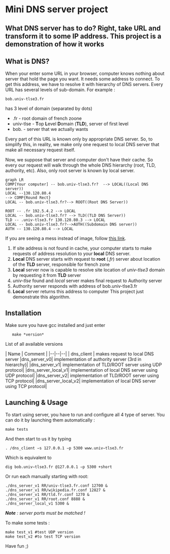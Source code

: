 ﻿Mini DNS server project
===================
What DNS server has to do? Right, take URL and transform it to some IP address.  This project is a demonstration of how it works
-------------------
What is DNS?
----------
When your enter some URL in your browser, computer knows nothing about server that hold the page you want. It needs some address to connect. To get this address, we have to resolve it with hierarchy of DNS servers.
Every URL has several levels  of sub-domain. For example : 

    bob.univ-tlse3.fr
has 3 level of domain (separated by dots) 

 - .fr - root domain of french zoone
 - univ-tlse - **T**op **L**evel **D**omain (**TLD**), server of first level
 - bob. - server that we actually wants

Every part of this URL is known only by appropriate DNS server. So, to simplify this, in reality, we make only one request to local DNS server that make all necessary request itself.

Now, we suppose that  server and computer don't have their cache. So every our request will walk through the whole DNS hierarchy (root, TLD, authority, etc).  Also, only root server is known by local server.

```mermaid
graph LR
COMP[Your computer] -- bob.univ-tlse3.fr?  --> LOCAL((Local DNS server))
LOCAL --130.120.80.4
--> COMP{Round Rect}
LOCAL -- bob.univ-tlse3.fr?--> ROOT((Root DNS Server))

ROOT -- .fr 192.5.4.2 --> LOCAL
LOCAL -- bob.univ-tlse3.fr? --> TLD((TLD DNS Server))
TLD -- .univ-tlse3.fr 130.120.80.3 --> LOCAL
LOCAL -- bob.univ-tlse3.fr?-->AUTH((Subdomain DNS server))
AUTH -- 130.120.80.4 --> LOCAL
```

If you are seeing a mess instead of image, follow [this link](https://pp.userapi.com/c830708/v830708548/785aa/SbtpF5j5Hxg.jpg).
 1.  If site address is not found in cache, your computer starts to make requests of address resolution to your **local** DNS server.
 2. **Local** DNS server starts with request to **root** (*.fr*) server about location of the **TLD** server, responsible for french zone
 3. **Local** server now is capable to resolve site location of *univ-tlse3* domain by requesting it from **TLD** server
 4. *univ-tlse* found and *local* server makes final request to Authority server
 5. Authority server responds with address of bob.univ-tlse3.fr
 6.  **Local** server returns this address to computer
This project just demonstrate this algorithm.

Installation
-------------
Make sure you have gcc installed and just enter  

	   make *version*
 List of all available versions 
 
| Name  | Comment |
|--|--|--|
| dns_client | makes request to local DNS server
|dns_server_v0| implementation of authority server (3rd in hierarchy)|
|dns_server_v1| implementation of TLD/ROOT server using UDP protocol|
|dns_server_local_v1| implementation of local DNS server using UDP protocol|
|dns_server_v2| implementation of TLD/ROOT server using TCP protocol|
|dns_server_local_v2| implementation of local DNS server using TCP protocol|

Launching & Usage
-------------
To start using server, you have to run and configure all 4 type of server. You can do it by launching them automatically :

    make tests
And then start to us it by typing 

    . /dns_client −s 127.0.0.1 −p 5300 www.univ−tlse3.fr
   Which is equivalent to 

    dig bob.univ−tlse3.fr @127.0.0.1 −p 5300 +short
Or run each manually starting with root: 

    ./dns_server_v1 RR/univ-tlse3.fr.conf 12700 &
	./dns_server_v1 RR/wikipedia.fr.conf 12827 &
	./dns_server_v1 RR/tld.fr.conf 1270 &
	./dns_server_v1 RR/root.conf 8888 &
	./dns_server_local_v1 5300 &
***Note** : server ports must be matched !*

To make some tests :

    make test_v1 #test UDP version
    make test_v2 #to test TCP version

Have fun ;)

